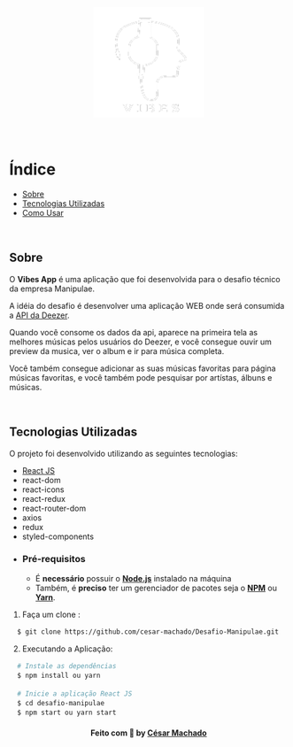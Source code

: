 <div align="center">
    <img src="./src/assets/logo.png" alt="Logo"  width="200px" height="200px" >
    <br><br>
    <br>
</div>

# Índice

- [Sobre](#sobre)
- [Tecnologias Utilizadas](#tecnologias-utilizadas)
- [Como Usar](#como-usar)
  <br>
  <a id="sobre"></a>

<br>

## Sobre

O <strong>Vibes App</strong> é uma aplicação que foi desenvolvida para o desafio técnico da empresa Manipulae.<br>

A idéia do desafio é desenvolver uma aplicação WEB onde será consumida a [API da Deezer](https://developers.deezer.com/).

Quando você consome os dados da api, aparece na primeira tela as melhores músicas pelos usuários do Deezer, e você consegue ouvir um preview da musica, ver o album e ir para música completa. <br>

Você também consegue adicionar as suas músicas favoritas para página músicas favoritas, e você também pode pesquisar por artístas, álbuns e músicas.<br>

<br>

<a id="tecnologias-utilizadas"></a>

## Tecnologias Utilizadas

O projeto foi desenvolvido utilizando as seguintes tecnologias:

- [React JS](https://pt-br.reactjs.org/) <br>
- react-dom
- react-icons
- react-redux
- react-router-dom
- axios
- redux
- styled-components

<a id="como-usar"></a>

- ### **Pré-requisitos**

  - É **necessário** possuir o **[Node.js](https://nodejs.org/en/)** instalado na máquina
  - Também, é **preciso** ter um gerenciador de pacotes seja o **[NPM](https://www.npmjs.com/)** ou **[Yarn](https://yarnpkg.com/)**.

1. Faça um clone :

```sh
  $ git clone https://github.com/cesar-machado/Desafio-Manipulae.git
```

2. Executando a Aplicação:

```sh
  # Instale as dependências
  $ npm install ou yarn

  # Inicie a aplicação React JS
  $ cd desafio-manipulae
  $ npm start ou yarn start
```

<h4 align="center">
    Feito com 💜 by <a href="https://www.linkedin.com/in/cesar-mach/" target="_blank">César Machado</a>
</h4>
